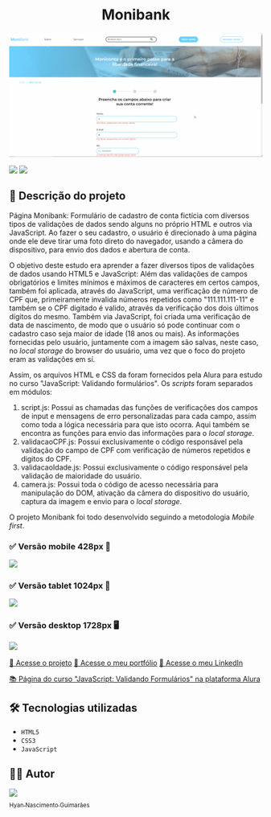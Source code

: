 <h1 align="center">Monibank</h1>

![](https://raw.githubusercontent.com/hyanguimaraes/Monibank/main/readme/Monibank_desktop_finalizado_capa.gif#vitrinedev)

![](https://img.shields.io/github/forks/hyanguimaraes/Monibank?style=social) ![](https://img.shields.io/github/last-commit/hyanguimaraes/Monibank?style=plastic)

📝 Descrição do projeto
---
Página Monibank: Formulário de cadastro de conta fictícia com diversos tipos de validações de dados sendo alguns no próprio HTML e outros via JavaScript. Ao fazer o seu cadastro, o usuário é direcionado à uma página onde ele deve tirar uma foto direto do navegador, usando a câmera do dispositivo, para envio dos dados e abertura de conta.

O objetivo deste estudo era aprender a fazer diversos tipos de validações de dados usando HTML5 e JavaScript: Além das validações de campos obrigatórios e limites mínimos e máximos de caracteres em certos campos, também foi aplicada, através do JavaScript, uma verificação de número de CPF que, primeiramente invalida números repetidos como "111.111.111-11" e também se o CPF digitado é valido, através da verificação dos dois últimos dígitos do mesmo.
Também via JavaScript, foi criada uma verificação de data de nascimento, de modo que o usuário só pode continuar com o cadastro caso seja maior de idade (18 anos ou mais). As informações fornecidas pelo usuário, juntamente com a imagem são salvas, neste caso, no _local storage_ do browser do usuário, uma vez que o foco do projeto eram as validações em sí.


Assim, os arquivos HTML e CSS da foram fornecidos pela Alura para estudo no curso "JavaScript: Validando formulários". Os _scripts_ foram separados em módulos:
1. script.js: Possui as chamadas das funções de verificações dos campos de input e mensagens de erro personalizadas para cada campo, assim como toda a lógica necessária para que isto ocorra. Aqui também se encontra as funções para envio das informações para o _local storage_.
2. validacaoCPF.js: Possui exclusivamente o código responsável pela validação do campo de CPF com verificação de números repetidos e digitos do CPF.
3. validacaoIdade.js: Possui exclusivamente o código responsável pela validação de maioridade do usuário.
4. camera.js: Possui toda o código de acesso necessária para manipulação do DOM, ativação da câmera do dispositivo do usuário, captura da imagem e envio para o _local storage_.

O projeto Monibank foi todo desenvolvido seguindo a metodologia _Mobile first_.

<h3>✅ Versão mobile 428px 📱</h3>

![](https://raw.githubusercontent.com/hyanguimaraes/Monibank/main/readme/Monibank_mobile_finalizado.gif)

<h3>✅ Versão tablet 1024px 📱</h3>

![](https://raw.githubusercontent.com/hyanguimaraes/Monibank/main/readme/Monibank_tablet_finalizado.gif)

<h3>✅ Versão desktop 1728px 🖥️</h3>

![](https://raw.githubusercontent.com/hyanguimaraes/Monibank/main/readme/Monibank_desktop_finalizado.gif)


[🔗 Acesse o projeto](https://monibank-weld.vercel.app/)
[🔗 Acesse o meu portfólio](https://cursos.alura.com.br/vitrinedev/hyangt)
[🔗 Acesse o meu LinkedIn](https://www.linkedin.com/in/hyanguimaraes/)

[📚 Página do curso "JavaScript: Validando Formulários" na plataforma Alura](https://cursos.alura.com.br/course/javascript-validando-formularios)

🛠️ Tecnologias utilizadas
---
- ``HTML5``
- ``CSS3``
- ``JavaScript``

✍🏻 Autor
---
 [<img src="https://avatars.githubusercontent.com/u/112709798?s=400&u=bf197a3880a44c701b3303e07c052a74cb8d96b1&v=4" width=115><br><sub>Hyan Nascimento Guimarães</sub>](https://github.com/hyanguimaraes)